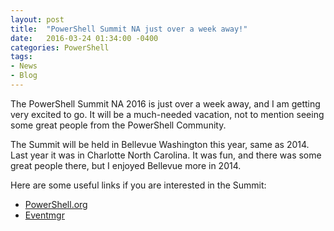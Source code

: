 ```yaml
---
layout: post
title:  "PowerShell Summit NA just over a week away!"
date:   2016-03-24 01:34:00 -0400
categories: PowerShell
tags:
- News
- Blog
---
```


The PowerShell Summit NA 2016 is just over a week away, and I am getting very excited to go.  It will be a much-needed vacation, not to mention seeing some great people from the PowerShell Community.


The Summit will be held in Bellevue Washington this year, same as 2014.  Last year it was in Charlotte North Carolina.  It was fun, and there was some great people there, but I enjoyed Bellevue more in 2014.


Here are some useful links if you are interested in the Summit:

- [PowerShell.org](http://powershell.org/wp/summit/)
- [Eventmgr](https://eventmgr.azurewebsites.net/event/home/PSNA16)